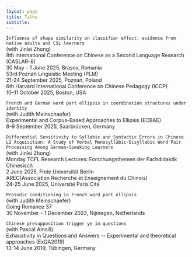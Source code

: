 ```yaml
---
layout: page
title: Talks
subtitle: 
---
```



`Influence of shape similarity on classifier effect: evidence from native adults and CSL learners` \
(with Jinlei Zhong) \
8th International Conference on Chinese as a Second Language Research (CASLAR-8) \
30 May –  1 June 2025, Brașov, Romania \
53rd Poznań Linguistic Meeting (PLM) \
21-24 September 2025, Poznań, Poland \
6th Harvard International Conference on Chinese Pedagogy (ICCP) \
10–11 October 2025, Boston, USA



`French and German word part ellipsis in coordination structures under identity` \
(with Judith Meinschaefer) \
Experimental and Corpus-Based Approaches to Ellipsis (ECBAE) \
8-9 September 2025, Saarbrücken, Germany



`Differential Sensitivity to Syllabic and Syntactic Errors in Chinese L2 Acquisition: A Study of Verbal Monosyllabic-Disyllabic Word Pair Processing Among German-Speaking Learners` \
(with Jinlei Zhong) \
Monday TCFL Research Lectures: Forschungsthemen der Fachdidaktik Chinesisch \
2 June 2025, Freie Universität Berlin \
AREC(Association Recherche et Enseignement du Chinois) \
24-25 June 2025, Université Paris Cité




`Prosodic conditioning in French word part ellipsis` \
(with Judith Meinschaefer) \
Going Romance 37 \
30 November - 1 December 2023, Nijmegen, Netherlands



`Chinese presupposition trigger ye in questions` \
(with Pascal Amsili) \
Exhaustivity in Questions and Answers -- Experimental and theoretical approaches (ExQA2019)  \
13-14 June 2019, Tübingen, Germany
